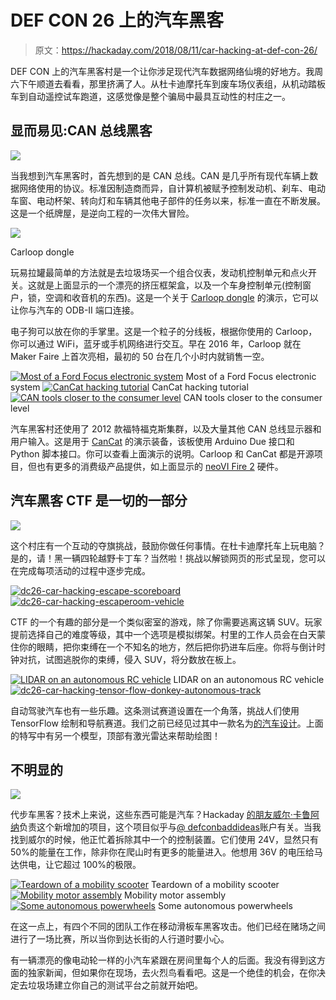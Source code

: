 # DEF CON 26 上的汽车黑客

> 原文：<https://hackaday.com/2018/08/11/car-hacking-at-def-con-26/>

DEF CON 上的汽车黑客村是一个让你涉足现代汽车数据网络仙境的好地方。我周六下午顺道去看看，那里挤满了人。从杜卡迪摩托车到废车场仪表组，从机动踏板车到自动遥控试车跑道，这感觉像是整个骗局中最具互动性的村庄之一。

## 显而易见:CAN 总线黑客

[![](img/a9e6a96ab374f6b7f81c080a265950d3.png)](https://hackaday.com/wp-content/uploads/2018/08/dc26-car-hacking-carloop-cluster.jpg)

当我想到汽车黑客时，首先想到的是 CAN 总线。CAN 是几乎所有现代车辆上数据网络使用的协议。标准因制造商而异，自计算机被赋予控制发动机、刹车、电动车窗、电动杯架、转向灯和车辆其他电子部件的任务以来，标准一直在不断发展。这是一个纸牌屋，是逆向工程的一次伟大冒险。

[![](img/a404e32cf6d5342518cc38a09bfe2e08.png)](https://hackaday.com/wp-content/uploads/2018/08/dc26-car-hacking-carloop-hardware.jpg)

Carloop dongle

玩易拉罐最简单的方法就是去垃圾场买一个组合仪表，发动机控制单元和点火开关。这就是上面显示的一个漂亮的挤压框架盒，以及一个车身控制单元(控制窗户，锁，空调和收音机的东西)。这是一个关于 [Carloop dongle](https://www.carloop.io/) 的演示，它可以让你与汽车的 ODB-II 端口连接。

电子狗可以放在你的手掌里。这是一个粒子的分线板，根据你使用的 Carloop，你可以通过 WiFi，蓝牙或手机网络进行交互。早在 2016 年，Carloop 就在 Maker Faire 上首次亮相，最初的 50 台在几个小时内就销售一空。

 [![Most of a Ford Focus electronic system](img/7f6a19325e166eb7ab7f3f5dc921d2a2.png "dc26-car-hacking-cluster-hacking")](https://hackaday.com/2018/08/11/car-hacking-at-def-con-26/dc26-car-hacking-cluster-hacking/) Most of a Ford Focus electronic system [![CanCat hacking tutorial](img/597a152612ec4ead537a2bce0e958e7c.png "dc26-car-hacking-cluster-hacking-cheat-sheet")](https://hackaday.com/2018/08/11/car-hacking-at-def-con-26/dc26-car-hacking-cluster-hacking-cheat-sheet/) CanCat hacking tutorial [![CAN tools closer to the consumer level](img/50981d1fb9ca0eafaae6ed92e4d3aefb.png "dc26-car-hacking-polished-tools")](https://hackaday.com/2018/08/11/car-hacking-at-def-con-26/dc26-car-hacking-polished-tools/) CAN tools closer to the consumer level

汽车黑客村还使用了 2012 款福特福克斯集群，以及大量其他 CAN 总线显示器和用户输入。这是用于 [CanCat](https://github.com/atlas0fd00m/CanCat) 的演示装备，该板使用 Arduino Due 接口和 Python 脚本接口。你可以查看上面演示的说明。Carloop 和 CanCat 都是开源项目，但也有更多的消费级产品提供，如上面显示的 [neoVI Fire 2](https://www.intrepidcs.com/products/vehicle-network-adapters/neovi-fire-2/) 硬件。

## 汽车黑客 CTF 是一切的一部分

[![](img/218e8afe441c9a07a1d0a927a6e7a078.png)](https://hackaday.com/wp-content/uploads/2018/08/dc26-car-hacking-ducati-hacking.jpg)

这个村庄有一个互动的夺旗挑战，鼓励你做任何事情。在杜卡迪摩托车上玩电脑？是的，请！黑一辆四轮越野卡丁车？当然啦！挑战以解锁网页的形式呈现，您可以在完成每项活动的过程中逐步完成。

 [![dc26-car-hacking-escape-scoreboard](img/e0d15cbe7bf594ff50899f9afdfe0e89.png "dc26-car-hacking-escape-scoreboard")](https://hackaday.com/2018/08/11/car-hacking-at-def-con-26/dc26-car-hacking-escape-scoreboard/)  [![dc26-car-hacking-escaperoom-vehicle](img/0aa3448af5bad96816bf3eb8a7c51409.png "dc26-car-hacking-escaperoom-vehicle")](https://hackaday.com/2018/08/11/car-hacking-at-def-con-26/dc26-car-hacking-escaperoom-vehicle/) 

CTF 的一个有趣的部分是一个类似密室的游戏，除了你需要逃离这辆 SUV。玩家提前选择自己的难度等级，其中一个选项是模拟绑架。村里的工作人员会在白天蒙住你的眼睛，把你束缚在一个不知名的地方，然后把你扔进车后座。你将与倒计时钟对抗，试图逃脱你的束缚，侵入 SUV，将分数放在板上。

 [![LIDAR on an autonomous RC vehicle](img/4a74def3a911dc4a5535f6e604c0f938.png "dc26-car-hacking-tensor-flow-lidar")](https://hackaday.com/2018/08/11/car-hacking-at-def-con-26/dc26-car-hacking-tensor-flow-lidar/) LIDAR on an autonomous RC vehicle [![dc26-car-hacking-tensor-flow-donkey-autonomous-track](img/f4a938eee28e88e18e2661373ef68a8b.png "dc26-car-hacking-tensor-flow-donkey-autonomous-track")](https://hackaday.com/2018/08/11/car-hacking-at-def-con-26/dc26-car-hacking-tensor-flow-donkey-autonomous-track/) 

自动驾驶汽车也有一些乐趣。这条测试赛道设置在一个角落，挑战人们使用 TensorFlow 绘制和导航赛道。我们之前已经见过其中一款名为[的汽车设计](http://www.donkeycar.com/)。上面的特写中有另一个模型，顶部有激光雷达来帮助绘图！

## 不明显的

[![](img/7b0fd626dce0ac70a0681da437104515.png)](https://hackaday.com/wp-content/uploads/2018/08/dc26-car-hacking-mobility-scooter.jpg)

代步车黑客？技术上来说，这些东西可能是汽车？Hackaday [的朋友威尔·卡鲁阿纳](https://twitter.com/WillCaruana)负责这个新增加的项目，这个项目似乎与[@ defconbaddideas](https://twitter.com/defconbadideas)账户有关。当我找到威尔的时候，他正忙着拆除其中一个的控制装置。它们使用 24V，显然只有 50%的能量在工作，除非你在爬山时有更多的能量进入。他想用 36V 的电压给马达供电，让它超过 100%的极限。

 [![Teardown of a mobility scooter](img/dd82859fb1dae97561884fff918b1b4c.png "dc26-car-hacking-mobility-teardown")](https://hackaday.com/2018/08/11/car-hacking-at-def-con-26/dc26-car-hacking-mobility-teardown/) Teardown of a mobility scooter [![Mobility motor assembly](img/30aca3404f63f7c0efa1e1033a1212e0.png "dc26-car-hacking-mobility-motors")](https://hackaday.com/2018/08/11/car-hacking-at-def-con-26/dc26-car-hacking-mobility-motors/) Mobility motor assembly [![Some autonomous powerwheels](img/a853395d54c3e5481be61f50fc23c537.png "dc26-car-hacking-driverless-powerwheels-lol")](https://hackaday.com/2018/08/11/car-hacking-at-def-con-26/dc26-car-hacking-driverless-powerwheels-lol/) Some autonomous powerwheels

在这一点上，有四个不同的团队工作在移动滑板车黑客攻击。他们已经在赌场之间进行了一场比赛，所以当你到达长街的人行道时要小心。

有一辆漂亮的像电动轮一样的小汽车紧跟在房间里每个人的后面。我没有得到这方面的独家新闻，但如果你在现场，去火烈鸟看看吧。这是一个绝佳的机会，在你决定去垃圾场建立你自己的测试平台之前就开始吧。